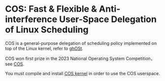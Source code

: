 # COS: Fast & Flexible & Anti-interference User-Space Delegation of Linux Scheduling

COS is a general-purpose delegation of scheduling policy implemented on top of the Linux kernel, refer to [ghOSt](https://github.com/google/ghost-kernel/tree/ghost-v5.11).

COS won first prize in the 2023 National Operating System Competition，see [COS](https://gitlab.eduxiji.net/educg-group-17066-1466467/202318123111334-1848).

You must compile and install [COS kernel](https://github.com/shootfirst/cos_kernel) in order to use the COS userspace. 

